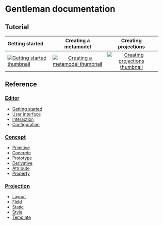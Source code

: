 # Gentleman documentation

## Tutorial

| Getting started        | Creating a metamodel           | Creating projections  |
|:------------- |:-------------:|:-----:|
| [![Getting started thumbnail](https://img.youtube.com/vi/kwcWam0_yNM/default.jpg)](https://youtu.be/kwcWam0_yNM)    | [![Creating a metamodel thumbnail](https://img.youtube.com/vi/GDl-tgEL3Yk/default.jpg)](https://youtu.be/GDl-tgEL3Yk) | [![Creating projections thumbnail](https://img.youtube.com/vi/2DcN7chsE6k/default.jpg)](https://youtu.be/2DcN7chsE6k) |

## Reference

### [Editor](editor.md)

- [Getting started](editor.md#getting-started)
- [User interface](editor.md#user-interface)
- [Interaction](editor.md#interaction)
- [Configuration](editor.md#configuration)

### [Concept](concept.md)

- [Primitive](concept.md#primitive)
- [Concrete](concept.md#concrete)
- [Prototype](concept.md#prototype)
- [Derivative](concept.md#derivative)
- [Attribute](concept.md#attribute)
- [Property](concept.md#property)

### [Projection](projection.md)

- [Layout](projection.md#layout)
- [Field](projection.md#field)
- [Static](projection.md#static)
- [Style](projection.md#style)
- [Template](projection.md#template)
